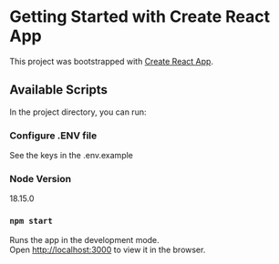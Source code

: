 # Getting Started with Create React App

This project was bootstrapped with [Create React App](https://github.com/facebook/create-react-app).

## Available Scripts

In the project directory, you can run:

### Configure .ENV file
See the keys in the .env.example

### Node Version
18.15.0

### `npm start`

Runs the app in the development mode.\
Open [http://localhost:3000](http://localhost:3000) to view it in the browser.
